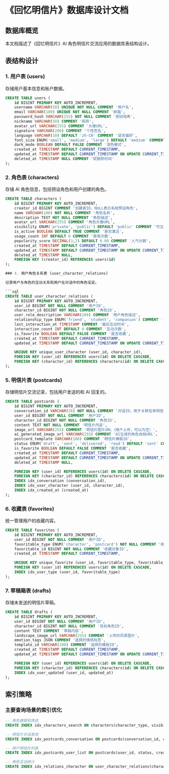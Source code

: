 # 《回忆明信片》数据库设计文档

## 数据库概览

本文档描述了《回忆明信片》AI 角色明信片交流应用的数据库表结构设计。

## 表结构设计

### 1. 用户表 (users)

存储用户基本信息和账户数据。

```sql
CREATE TABLE users (
    id BIGINT PRIMARY KEY AUTO_INCREMENT,
    username VARCHAR(50) UNIQUE NOT NULL COMMENT '用户名',
    email VARCHAR(100) UNIQUE NOT NULL COMMENT '邮箱',
    password_hash VARCHAR(255) NOT NULL COMMENT '密码哈希',
    nickname VARCHAR(50) COMMENT '昵称',
    avatar_url VARCHAR(255) COMMENT '头像URL',
    signature VARCHAR(200) COMMENT '个性签名',
    language VARCHAR(10) DEFAULT 'zh-CN' COMMENT '语言偏好',
    font_size ENUM('small', 'medium', 'large') DEFAULT 'medium' COMMENT '字体大小',
    dark_mode BOOLEAN DEFAULT FALSE COMMENT '深色模式',
    created_at TIMESTAMP DEFAULT CURRENT_TIMESTAMP,
    updated_at TIMESTAMP DEFAULT CURRENT_TIMESTAMP ON UPDATE CURRENT_TIMESTAMP,
    deleted_at TIMESTAMP NULL COMMENT '软删除时间'
);
```

### 2. 角色表 (characters)

存储 AI 角色信息，包括预设角色和用户创建的角色。

```sql
CREATE TABLE characters (
    id BIGINT PRIMARY KEY AUTO_INCREMENT,
    creator_id BIGINT COMMENT '创建者ID，NULL表示系统预设角色',
    name VARCHAR(100) NOT NULL COMMENT '角色名称',
    description TEXT NOT NULL COMMENT '角色描述',
    avatar_url VARCHAR(255) COMMENT '角色头像URL',
    visibility ENUM('private', 'public') DEFAULT 'public' COMMENT '可见性',
    is_active BOOLEAN DEFAULT TRUE COMMENT '是否激活',
    usage_count INT DEFAULT 0 COMMENT '使用次数',
    popularity_score DECIMAL(3,2) DEFAULT 0.00 COMMENT '人气分数',
    created_at TIMESTAMP DEFAULT CURRENT_TIMESTAMP,
    updated_at TIMESTAMP DEFAULT CURRENT_TIMESTAMP ON UPDATE CURRENT_TIMESTAMP,
    deleted_at TIMESTAMP NULL,
    FOREIGN KEY (creator_id) REFERENCES users(id)
);

### 4. 用户角色关系表 (user_character_relations)

记录用户与角色的互动关系和用户在对话中的角色设定。

```sql
CREATE TABLE user_character_relations (
    id BIGINT PRIMARY KEY AUTO_INCREMENT,
    user_id BIGINT NOT NULL COMMENT '用户ID',
    character_id BIGINT NOT NULL COMMENT '角色ID',
    user_role_description VARCHAR(200) COMMENT '用户角色描述',
    relationship_type ENUM('friend', 'student', 'companion') COMMENT '关系类型',
    last_interaction_at TIMESTAMP COMMENT '最后互动时间',
    interaction_count INT DEFAULT 0 COMMENT '互动次数',
    is_favorite BOOLEAN DEFAULT FALSE COMMENT '是否收藏',
    created_at TIMESTAMP DEFAULT CURRENT_TIMESTAMP,
    updated_at TIMESTAMP DEFAULT CURRENT_TIMESTAMP ON UPDATE CURRENT_TIMESTAMP,

    UNIQUE KEY unique_user_character (user_id, character_id),
    FOREIGN KEY (user_id) REFERENCES users(id) ON DELETE CASCADE,
    FOREIGN KEY (character_id) REFERENCES characters(id) ON DELETE CASCADE
);
```

### 5. 明信片表 (postcards)

存储明信片交流记录，包括用户发送的和 AI 回复的。

```sql
CREATE TABLE postcards (
    id BIGINT PRIMARY KEY AUTO_INCREMENT,
    conversation_id VARCHAR(36) NOT NULL COMMENT '对话ID，用于关联往来明信片',
    user_id BIGINT NOT NULL COMMENT '用户ID',
    character_id BIGINT NOT NULL COMMENT '角色ID',
    content TEXT NOT NULL COMMENT '明信片内容',
    image_url VARCHAR(255) COMMENT '明信片图片URL（用户上传，可以为空）',
    ai_generated_image_url VARCHAR(255) COMMENT 'AI生成的角色自拍URL',
    postcard_template VARCHAR(100) COMMENT '明信片模板ID',
    status ENUM('draft', 'sent', 'delivered', 'read') DEFAULT 'sent' COMMENT '状态',
    is_favorite BOOLEAN DEFAULT FALSE COMMENT '是否收藏',
    created_at TIMESTAMP DEFAULT CURRENT_TIMESTAMP,
    updated_at TIMESTAMP DEFAULT CURRENT_TIMESTAMP ON UPDATE CURRENT_TIMESTAMP,
    deleted_at TIMESTAMP NULL,

    FOREIGN KEY (user_id) REFERENCES users(id) ON DELETE CASCADE,
    FOREIGN KEY (character_id) REFERENCES characters(id) ON DELETE CASCADE,
    INDEX idx_conversation (conversation_id),
    INDEX idx_user_character (user_id, character_id),
    INDEX idx_created_at (created_at)
);
```

### 6. 收藏表 (favorites)

统一管理用户的收藏内容。

```sql
CREATE TABLE favorites (
    id BIGINT PRIMARY KEY AUTO_INCREMENT,
    user_id BIGINT NOT NULL COMMENT '用户ID',
    favoritable_type ENUM('character', 'postcard') NOT NULL COMMENT '收藏对象类型',
    favoritable_id BIGINT NOT NULL COMMENT '收藏对象ID',
    created_at TIMESTAMP DEFAULT CURRENT_TIMESTAMP,

    UNIQUE KEY unique_favorite (user_id, favoritable_type, favoritable_id),
    FOREIGN KEY (user_id) REFERENCES users(id) ON DELETE CASCADE,
    INDEX idx_user_type (user_id, favoritable_type)
);
```

### 7. 草稿箱表 (drafts)

存储未发送的明信片草稿。

```sql
CREATE TABLE drafts (
    id BIGINT PRIMARY KEY AUTO_INCREMENT,
    user_id BIGINT NOT NULL COMMENT '用户ID',
    character_id BIGINT NOT NULL COMMENT '目标角色ID',
    content TEXT COMMENT '草稿内容',
    landscape_image_url VARCHAR(255) COMMENT '上传的风景图片',
    emotion_tags JSON COMMENT '选择的情感标签',
    template_id VARCHAR(100) COMMENT '选择的模板ID',
    created_at TIMESTAMP DEFAULT CURRENT_TIMESTAMP,
    updated_at TIMESTAMP DEFAULT CURRENT_TIMESTAMP ON UPDATE CURRENT_TIMESTAMP,

    FOREIGN KEY (user_id) REFERENCES users(id) ON DELETE CASCADE,
    FOREIGN KEY (character_id) REFERENCES characters(id) ON DELETE CASCADE,
    INDEX idx_user_updated (user_id, updated_at)
);
```

## 索引策略

### 主要查询场景的索引优化

```sql
-- 角色搜索和筛选
CREATE INDEX idx_characters_search ON characters(character_type, visibility, is_active, popularity_score DESC);

-- 明信片对话查询
CREATE INDEX idx_postcards_conversation ON postcards(conversation_id, created_at);

-- 用户明信片列表
CREATE INDEX idx_postcards_user_list ON postcards(user_id, status, created_at DESC);

-- 角色互动统计
CREATE INDEX idx_relations_character ON user_character_relations(character_id, last_interaction_at DESC);

```